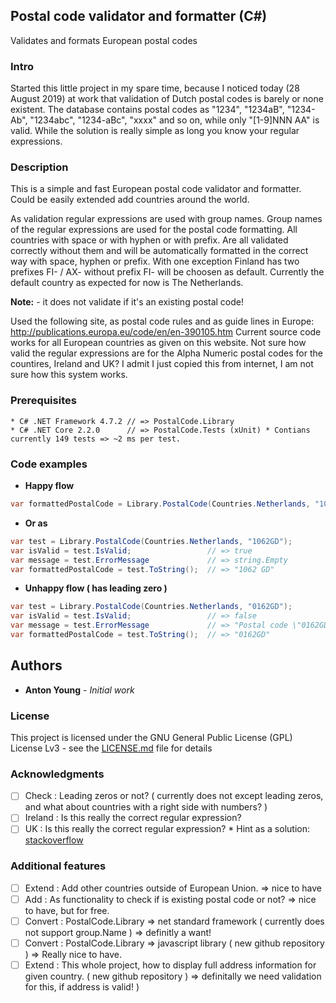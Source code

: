 ## Postal code validator and formatter (C#)

Validates and formats European postal codes

### Intro

Started this little project in my spare time, because I noticed today (28 August 2019) at work that validation of Dutch postal codes is barely or none existent. 
The database contains postal codes as "1234", "1234aB", "1234-Ab", "1234abc", "1234-aBc", "xxxx" and so on, while only "[1-9]NNN AA" is valid. 
While the solution is really simple as long you know your regular expressions. 

### Description

This is a simple and fast European postal code validator and formatter. 
Could be easily extended add countries around the world.

As validation regular expressions are used with group names. 
Group names of the regular expressions are used for the postal code formatting. 
All countries with space or with hyphen or with prefix.
Are all validated correctly without them and will be automatically formatted in the correct way with space, hyphen or prefix. 
With one exception Finland has two prefixes FI- / AX- without prefix FI- will be choosen as default.
Currently the default country as expected for now is The Netherlands.    

**Note:** - it does not validate if it's an existing postal code!

Used the following site, as postal code rules and as guide lines in Europe: http://publications.europa.eu/code/en/en-390105.htm
Current source code works for all European countries as given on this website.
Not sure how valid the regular expressions are for the Alpha Numeric postal codes for the countires, Ireland and UK?
I admit I just copied this from internet, I am not sure how this system works. 
 
### Prerequisites
```
* C# .NET Framework 4.7.2 // => PostalCode.Library
* C# .NET Core 2.2.0      // => PostalCode.Tests (xUnit) * Contians currently 149 tests => ~2 ms per test.
```
### Code examples

* **Happy flow**
```csharp
var formattedPostalCode = Library.PostalCode(Countries.Netherlands, "1062GD").ToString(); // => "1062 GD"
```
* **Or as** 
```csharp
var test = Library.PostalCode(Countries.Netherlands, "1062GD");
var isValid = test.IsValid;                 // => true					
var message = test.ErrorMessage             // => string.Empty
var formattedPostalCode = test.ToString();  // => "1062 GD"
```
* **Unhappy flow ( has leading zero )**
```csharp
var test = Library.PostalCode(Countries.Netherlands, "0162GD");
var isValid = test.IsValid;                 // => false					
var message = test.ErrorMessage             // => "Postal code \"0162GD\" is not valid. Example \"1234 AB\"."
var formattedPostalCode = test.ToString();  // => "0162GD"
```

## Authors

* **Anton Young** - *Initial work*

### License

This project is licensed under the GNU General Public License (GPL) License Lv3 - see the [LICENSE.md](LICENSE.md) file for details

### Acknowledgments

- [ ] Check	  : Leading zeros or not? ( currently does not except leading zeros, and what about countries with a right side with numbers? )
- [ ] Ireland	: Is this really the correct regular expression?
- [ ] UK		  : Is this really the correct regular expression? * Hint as a solution: [stackoverflow](https://stackoverflow.com/questions/164979/regex-for-matching-uk-postcodes)	

### Additional features

- [ ] Extend	 : Add other countries outside of European Union. => nice to have
- [ ] Add		   : As functionality to check if is existing postal code or not?	=> nice to have, but for free.
- [ ] Convert	: PostalCode.Library => net standard framework ( currently does not support group.Name ) => definitly a want!
- [ ] Convert	: PostalCode.Library => javascript library ( new github repository ) => Really nice to have.
- [ ] Extend  : This whole project, how to display full address information for given country. ( new github repository ) => definitally we need validation for this, if address is valid! )   
